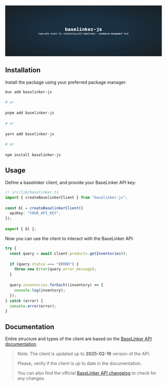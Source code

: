 ![baselinker-js](.github/assets/banner.jpg "baselinker-js")

## Installation

Install the package using your preferred package manager:

```bash
bun add baselinker-js

# or

pnpm add baselinker-js

# or

yarn add baselinker-js

# or

npm install baselinker-js
```

## Usage

Define a baselinker client, and provide your BaseLinker API key:

```typescript
// src/lib/baselinker.ts
import { createBaselinkerClient } from "baselinker-js";

const bl = createBaselinkerClient({
  apiKey: "YOUR_API_KEY",
});

export { bl };
```

Now you can use the client to interact with the BaseLinker API:

```typescript
try {
  const query = await client.products.getInventories();

  if (query.status === "ERROR") {
    throw new Error(query.error_message);
  }

  query.inventories.forEach((inventory) => {
    console.log(inventory);
  });
} catch (error) {
  console.error(error);
}
```

## Documentation

Entire structure and types of the client are based on the [BaseLinker API documentation](https://api.baselinker.com/).

> Note: The client is updated up to **2025-02-19** version of the API.
>
> Please, verify if the client is up to date in the documentation.
>
> You can also find the official [BaseLinker API changelog](https://api.baselinker.com/?changelog) to check for any changes.
